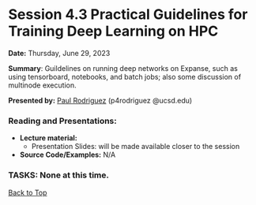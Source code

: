 # Session 4.3 Practical Guidelines for Training Deep Learning on HPC

**Date:** Thursday, June 29, 2023

**Summary**: Guildelines on running deep networks on Expanse, such as using tensorboard, notebooks, and batch jobs; also some discussion of multinode execution.

**Presented by:** [Paul Rodriguez](https://profiles.ucsd.edu/paul.rodriguez) (p4rodriguez @ucsd.edu)

### Reading and Presentations:
* **Lecture material:**
   * Presentation Slides: will be made available closer to the session
* **Source Code/Examples:** N/A

### TASKS: None at this time.

[Back to Top](#top)
